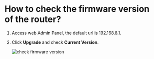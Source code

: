 # How to check the firmware version of the router?

1. Access web Admin Panel, the default url is 192.168.8.1.
2. Click **Upgrade** and check **Current Version**.
    
    ![check firmware version](https://static.gl-inet.com/docs/en/3/tutorials/check_firmware_version/check_firmware_version.png)
